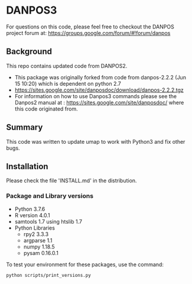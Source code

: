 # DANPOS3

For questions on this code, please feel free to checkout the DANPOS project forum at: 
https://groups.google.com/forum/#!forum/danpos

## Background

This repo contains updated code from DANPOS2.
* This package was originally forked from code from danpos-2.2.2 (Jun 15 10:20) which is dependent on python 2.7
 * https://sites.google.com/site/danposdoc/download/danpos-2.2.2.tgz
* For information on how to use Danpos3 commands please see the Danpos2 manual at :
https://sites.google.com/site/danposdoc/ where this code originated from.

## Summary

This code was written to update umap to work with Python3 and fix other bugs.

## Installation
Please check the file 'INSTALL.md' in the distribution.

### Package and Library versions
* Python 3.7.6
* R version 4.0.1
* samtools 1.7 using htslib 1.7
* Python Libraries
  * rpy2 3.3.3
  * argparse 1.1
  * numpy 1.18.5
  * pysam 0.16.0.1

To test your environment for these packages, use the command:
```
python scripts/print_versions.py
```
